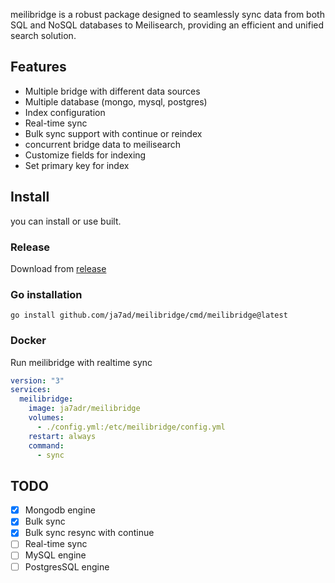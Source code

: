 meilibridge is a robust package designed to seamlessly sync data from both SQL and NoSQL databases to Meilisearch, 
providing an efficient and unified search solution.

## Features

- Multiple bridge with different data sources
- Multiple database (mongo, mysql, postgres)
- Index configuration
- Real-time sync 
- Bulk sync support with continue or reindex
- concurrent bridge data to meilisearch
- Customize fields for indexing
- Set primary key for index

## Install

you can install or use built.

### Release

Download from [release](https://github.com/Ja7ad/meilibridge/releases)

### Go installation

```shell
go install github.com/ja7ad/meilibridge/cmd/meilibridge@latest
```

### Docker

Run meilibridge with realtime sync

```yaml
version: "3"
services:
  meilibridge:
    image: ja7adr/meilibridge
    volumes:
      - ./config.yml:/etc/meilibridge/config.yml
    restart: always
    command:
      - sync
```

## TODO

- [x] Mongodb engine
- [x] Bulk sync
- [x] Bulk sync resync with continue
- [ ] Real-time sync
- [ ] MySQL engine
- [ ] PostgresSQL engine
